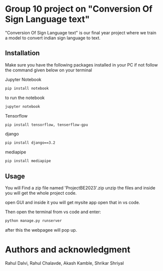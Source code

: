 # Group 10 project on "Conversion Of Sign Language text"

"Conversion Of Sign Language text" is our final year project where we train a model to convert indian sign language to text.


## Installation

Make sure you have the following packages installed in your PC if not follow the command given below on your terminal

Jupyter Notebook
```bash
pip install notebook
```
to run the notebook
```bash
jupyter notebook
```
Tensorflow
```bash
pip install tensorflow, tenserflow-gpu
```
django
```bash
pip install django==3.2
```
mediapipe
```bash
pip install mediapipe
```


## Usage
You will Find a zip file named 'ProjectBE2023'.zip unzip the files and inside you will get the whole project code.

open GUI and inside it you will get mysite app open that in vs code.

Then open the terminal from vs code and enter:
```bash
python manage.py runserver
```
after this the webpagee will pop up.

# Authors and acknowledgment
Rahul Dalvi, Rahul Chalavde, Akash Kamble, Shrikar Shriyal